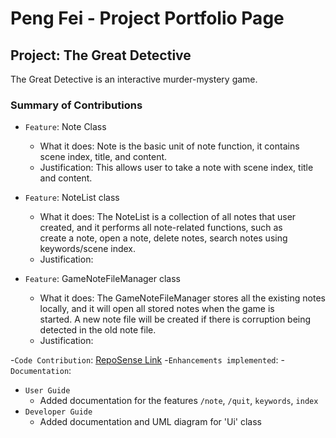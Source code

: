# Peng Fei - Project Portfolio Page

## Project: The Great Detective
The Great Detective is an interactive murder-mystery game.


### Summary of Contributions

- `Feature`: Note Class
    - What it does: Note is the basic unit of note function, it contains scene index, title, and content.
    - Justification: This allows user to take a note with scene index, title and content.

- `Feature`: NoteList class
    - What it does: The NoteList is a collection of all notes that user created, and it performs all note-related functions, such as\
      create a note, open a note, delete notes, search notes using keywords/scene index.
    - Justification:

- `Feature`: GameNoteFileManager class
    - What it does: The GameNoteFileManager stores all the existing notes locally, and it will open all stored notes when the game is\
      started. A new note file will be created if there is corruption being detected in the old note file.
    - Justification:

-`Code Contribution`: [RepoSense Link](https://nus-cs2113-ay2122s1.github.io/tp-dashboard/?search=peng-217&sort=groupTitle&sortWithin=title&timeframe=commit&mergegroup=&groupSelect=groupByRepos&breakdown=true&checkedFileTypes=docs~functional-code~test-code~other&since=2021-09-25)
-`Enhancements implemented`:
-`Documentation`:
 - `User Guide`
   - Added documentation for the features `/note`, `/quit`, `keywords`, `index`
 - `Developer Guide`
   - Added documentation and UML diagram for 'Ui' class